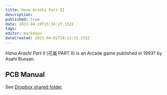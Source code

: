 ```yaml
---
title: Hana Arashi Part II
description: 
published: true
date: 2022-04-10T15:24:27.152Z
tags: 
editor: markdown
dateCreated: 2022-04-01T18:11:32.232Z
---
```


_Hana Arashi Part II_ (<span lang='ja'>花嵐 PART II</span>) is an Arcade game published in 1993? by Asahi Bussan.

## PCB Manual

See [Dropbox shared folder](https://www.dropbox.com/sh/fm1k44pnnyj0dae/AABaCalwywcWK-aXTdST-2ZIa?dl=0).